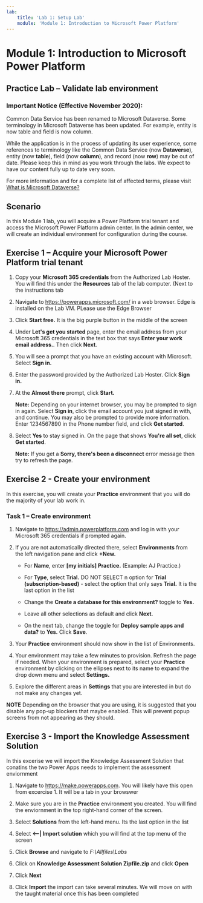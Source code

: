 ```yaml
---
lab:
    title: 'Lab 1: Setup Lab'
    module: 'Module 1: Introduction to Microsoft Power Platform'
---
```


Module 1: Introduction to Microsoft Power Platform 
=================================

## Practice Lab – Validate lab environment

### Important Notice (Effective November 2020):
Common Data Service has been renamed to Microsoft Dataverse. Some terminology in Microsoft Dataverse has been updated. For example, entity is now table and field is now column. 

While the application is in the process of updating its user experience, some references to terminology like the Common Data Service (now **Dataverse**), entity (now **table**), field (now **column**), and record (now **row**) may be out of date. Please keep this in mind as you work through the labs. We expect to have our content fully up to date very soon. 

For more information and for a complete list of affected terms, please visit [What is Microsoft Dataverse?](https://docs.microsoft.com/en-us/powerapps/maker/common-data-service/data-platform-intro#terminology-updates)


## Scenario

In this Module 1 lab, you will acquire a Power Platform trial tenant and access
the Microsoft Power Platform admin center. In the admin center, we will create an
individual environment for configuration during the course.

## Exercise 1 – Acquire your Microsoft Power Platform trial tenant

1.  Copy your **Microsoft 365 credentials** from the Authorized Lab Hoster. You will find this under the **Resources** tab of the lab computer. (Next to the instructions tab

2.  Navigate to <https://powerapps.microsoft.com/> in a web browser. Edge is installed on the Lab VM. PLease use the Edge Browser

3.  Click **Start free.** It is the big purple button in the middle of the screen

4.  Under **Let's get you started** page, enter the email address from your Microsoft 365
    credentials in the text box that says **Enter your work email address.**. Then 
    click **Next**. 

5.  You will see a prompt that you have an existing account with Microsoft.
    Select **Sign in.**

6.  Enter the password provided by the Authorized Lab Hoster. Click **Sign in.**

7.  At the **Almost there** prompt, click **Start.**

    **Note:** Depending on your internet browser, you may be prompted to sign in
    again. Select **Sign in**, click the email account you just signed in with,
    and continue. You may also be prompted to provide more information. Enter
    1234567890 in the Phone number field, and click **Get started**.

8.  Select **Yes** to stay signed in. On the page that shows **You're all set**,
    click **Get started**.
    
    **Note:** If you get a **Sorry, there's been a disconnect** error message then try to refresh the page. 

## Exercise 2 - Create your environment

In this exercise, you will create your **Practice** environment that you will
do the majority of your lab work in.

### Task 1 – Create environment

1.  Navigate to <https://admin.powerplatform.com> and log in with your Microsoft 365 credentials if prompted again.

2.  If you are not automatically directed there, select **Environments** from the left navigation pane and
    click **+New.**

    -   For **Name**, enter **[my initials] Practice.** (Example: AJ Practice.)

    -   For **Type**, select **Trial.** DO NOT SELECT n option for **Trial
        (subscription-based)** - select the option that only says **Trial.** It is the last option in the list

    -   Change the **Create a database for this environment?** toggle to
        **Yes.**

    -   Leave all other selections as default and click **Next.**

    -   On the next tab, change the toggle for **Deploy sample apps and data?**
        to **Yes.** Click **Save**.

3.  Your **Practice** environment should now show in the list of Environments.

4.  Your environment may take a few minutes to provision. Refresh the page if
    needed. When your environment is prepared, select your **Practice**
    environment by clicking on the ellipses next to its name to expand the drop
    down menu and select **Settings.**

5.  Explore the different areas in **Settings** that you are interested in but
    do not make any changes yet.

**NOTE** Depending on the browser that you are using, it is suggested that you
disable any pop-up blockers that maybe enabled. This will prevent popup screens
from not appearing as they should.

## Exercise 3 - Import the Knowledge Assessment Solution

In this excerise we will import the Knowledge Assessment Solution that conatins the two Power Apps needs to implement the assessment enviornment

1.  Navigate to <https://make.powerapps.com>. You will likely have this open from excercise 1. It will be a tab in your browswer

2.  Make sure you are in the **Practice** environment you created. You will find the enviornment in the top right-hand corner of the screen.

3.  Select **Solutions** from the left-hand menu. Its the last option in the list

4. Select **<--| Import solution** which you will find at the top menu of the screen

5. Click **Browse** and navigate to *F:\Allfiles\Labs* 

6. Click on **Knowledge Assessment Solution Zipfile.zip** and click **Open**

7. Click **Next**

8. Click **Import** the import can take several minutes. We will move on with the taught material once this has been completed
